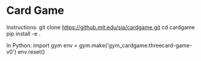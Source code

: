 # Card Game

Instructions:
    git clone https://github.mit.edu/sia/cardgame.git
    cd cardgame
    pip install -e .

In Python:
    import gym
    env = gym.make('gym_cardgame:threecard-game-v0')
    env.reset()
